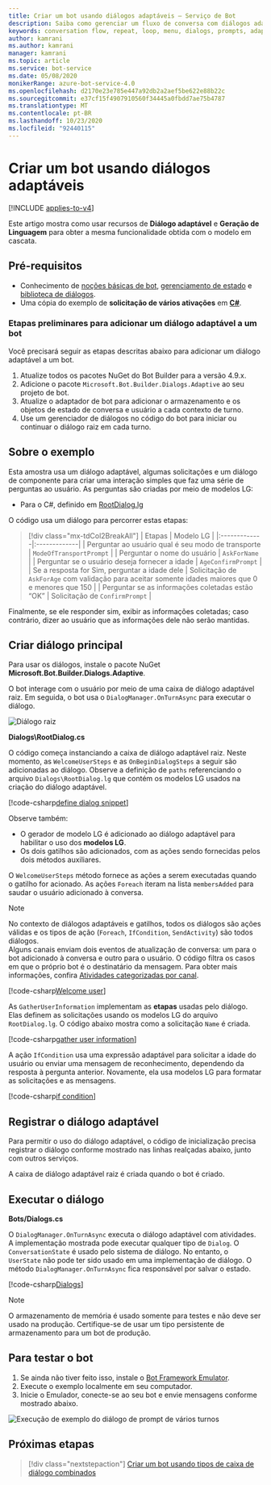 ```yaml
---
title: Criar um bot usando diálogos adaptáveis – Serviço de Bot
description: Saiba como gerenciar um fluxo de conversa com diálogos adaptáveis no SDK do Bot Framework.
keywords: conversation flow, repeat, loop, menu, dialogs, prompts, adaptive, language generation
author: kamrani
ms.author: kamrani
manager: kamrani
ms.topic: article
ms.service: bot-service
ms.date: 05/08/2020
monikerRange: azure-bot-service-4.0
ms.openlocfilehash: d2170e23e785e447a92db2a2aef5be622e88b22c
ms.sourcegitcommit: e37cf15f4907910560f34445a0fbdd7ae75b4787
ms.translationtype: MT
ms.contentlocale: pt-BR
ms.lasthandoff: 10/23/2020
ms.locfileid: "92440115"
---
```

# <a name="create-a-bot-using-adaptive-dialogs"></a>Criar um bot usando diálogos adaptáveis  

[!INCLUDE [applies-to-v4](../includes/applies-to-v4-current.md)]

Este artigo mostra como usar recursos de **Diálogo adaptável** e **Geração de Linguagem** para obter a mesma funcionalidade obtida com o modelo em cascata.

## <a name="prerequisites"></a>Pré-requisitos

- Conhecimento de [noções básicas de bot][concept-basics], [gerenciamento de estado][concept-state] e [biblioteca de diálogos][concept-dialogs].
- Uma cópia do exemplo de **solicitação de vários ativações** em [**C#**][cs-sample].

### <a name="preliminary-steps-to-add-an-adaptive-dialog-to-a-bot"></a>Etapas preliminares para adicionar um diálogo adaptável a um bot

Você precisará seguir as etapas descritas abaixo para adicionar um diálogo adaptável a um bot.

1. Atualize todos os pacotes NuGet do Bot Builder para a versão 4.9.x.
1. Adicione o pacote `Microsoft.Bot.Builder.Dialogs.Adaptive` ao seu projeto de bot.
1. Atualize o adaptador de bot para adicionar o armazenamento e os objetos de estado de conversa e usuário a cada contexto de turno.
1. Use um gerenciador de diálogos no código do bot para iniciar ou continuar o diálogo raiz em cada turno.

## <a name="about-the-sample"></a>Sobre o exemplo

Esta amostra usa um diálogo adaptável, algumas solicitações e um diálogo de componente para criar uma interação simples que faz uma série de perguntas ao usuário. As perguntas são criadas por meio de modelos LG:

- Para o C#, definido em [RootDialog.lg](https://github.com/microsoft/BotBuilder-Samples/blob/master/samples/csharp_dotnetcore/adaptive-dialog/01.multi-turn-prompt/Dialogs/RootDialog.lg)

O código usa um diálogo para percorrer estas etapas:

> [!div class="mx-tdCol2BreakAll"]
> | Etapas        | Modelo LG  |
> |:-------------|:-------------|
> | Perguntar ao usuário qual é seu modo de transporte | `ModeOfTransportPrompt` |
> | Perguntar o nome do usuário | `AskForName` |
> | Perguntar se o usuário deseja fornecer a idade | `AgeConfirmPrompt` |
> | Se a resposta for Sim, perguntar a idade dele | Solicitação de `AskForAge` com validação para aceitar somente idades maiores que 0 e menores que 150 |
> | Perguntar se as informações coletadas estão “OK” | Solicitação de `ConfirmPrompt` |

Finalmente, se ele responder sim, exibir as informações coletadas; caso contrário, dizer ao usuário que as informações dele não serão mantidas.

## <a name="create-the-main-dialog"></a>Criar diálogo principal

Para usar os diálogos, instale o pacote NuGet **Microsoft.Bot.Builder.Dialogs.Adaptive**.

O bot interage com o usuário por meio de uma caixa de diálogo adaptável raiz. Em seguida, o bot usa o `DialogManager.OnTurnAsync` para executar o diálogo.

![Diálogo raiz](media/bot-builder-root-dialog-adaptive.png)

**Dialogs\RootDialog.cs**

O código começa instanciando a caixa de diálogo adaptável raiz. Neste momento, as `WelcomeUserSteps` e as `OnBeginDialogSteps` a seguir são adicionadas ao diálogo. Observe a definição de `paths` referenciando o arquivo `Dialogs\RootDialog.lg` que contém os modelos LG usados na criação do diálogo adaptável.

[!code-csharp[define dialog snippet](~/../botbuilder-samples/samples/csharp_dotnetcore/adaptive-dialog/01.multi-turn-prompt/Dialogs/RootDialog.cs?range=17-38&highlight=3-4,21)]

Observe também:

- O gerador de modelo LG é adicionado ao diálogo adaptável para habilitar o uso dos **modelos LG**.
- Os dois gatilhos são adicionados, com as ações sendo fornecidas pelos dois métodos auxiliares.

O `WelcomeUserSteps` método fornece as ações a serem executadas quando o gatilho for acionado. As ações `Foreach` iteram na lista `membersAdded` para saudar o usuário adicionado à conversa.

> [!NOTE]
> No contexto de diálogos adaptáveis e gatilhos, todos os diálogos são ações válidas e os tipos de ação (`Foreach`, `IfCondition`, `SendActivity`) são todos diálogos.\
> Alguns canais enviam dois eventos de atualização de conversa: um para o bot adicionado à conversa e outro para o usuário.
> O código filtra os casos em que o próprio bot é o destinatário da mensagem. Para obter mais informações, confira [Atividades categorizadas por canal](../bot-service-channels-reference.md#welcome).

[!code-csharp[Welcome user](~/../botbuilder-samples/samples/csharp_dotnetcore/adaptive-dialog/01.multi-turn-prompt/Dialogs/RootDialog.cs?range=40-64)]

As `GatherUserInformation` implementam as **etapas** usadas pelo diálogo. Elas definem as solicitações usando os modelos LG do arquivo `RootDialog.lg`. O código abaixo mostra como a solicitação `Name` é criada.

[!code-csharp[gather user information](~/../botbuilder-samples/samples/csharp_dotnetcore/adaptive-dialog/01.multi-turn-prompt/Dialogs/RootDialog.cs?range=66-133)]

A ação `IfCondition` usa uma expressão adaptável para solicitar a idade do usuário ou enviar uma mensagem de reconhecimento, dependendo da resposta à pergunta anterior. Novamente, ela usa modelos LG para formatar as solicitações e as mensagens.

[!code-csharp[if condition](~/../botbuilder-samples/samples/csharp_dotnetcore/adaptive-dialog/01.multi-turn-prompt/Dialogs/RootDialog.cs?range=91-119)]

## <a name="register-the-adaptive-dialog"></a>Registrar o diálogo adaptável

Para permitir o uso do diálogo adaptável, o código de inicialização precisa registrar o diálogo conforme mostrado nas linhas realçadas abaixo, junto com outros serviços.

A caixa de diálogo adaptável raiz é criada quando o bot é criado.

## <a name="run-the-dialog"></a>Executar o diálogo

**Bots/Dialogs.cs**

O `DialogManager.OnTurnAsync` executa o diálogo adaptável com atividades.
A implementação mostrada pode executar qualquer tipo de `Dialog`. O `ConversationState` é usado pelo sistema de diálogo. No entanto, o `UserState` não pode ter sido usado em uma implementação de diálogo. O método `DialogManager.OnTurnAsync` fica responsável por salvar o estado.

[!code-csharp[Dialogs](~/../botbuilder-samples/samples/csharp_dotnetcore/adaptive-dialog/01.multi-turn-prompt/Bots/DialogBot.cs?range=30-34&highlight=4)]

> [!NOTE]
> O armazenamento de memória é usado somente para testes e não deve ser usado na produção.
> Certifique-se de usar um tipo persistente de armazenamento para um bot de produção.

## <a name="to-test-the-bot"></a>Para testar o bot

1. Se ainda não tiver feito isso, instale o [Bot Framework Emulator](https://aka.ms/bot-framework-emulator-readme).
1. Execute o exemplo localmente em seu computador.
1. Inicie o Emulador, conecte-se ao seu bot e envie mensagens conforme mostrado abaixo.

![Execução de exemplo do diálogo de prompt de vários turnos](../media/emulator-v4/multi-turn-prompt-adaptive-sample.png)

## <a name="next-steps"></a>Próximas etapas

> [!div class="nextstepaction"]
> [Criar um bot usando tipos de caixa de diálogo combinados](bot-builder-mixed-dialogs.md)

<!-- Footnote-style links -->

[concept-basics]: bot-builder-basics.md
[concept-state]: bot-builder-concept-state.md
[concept-dialogs]: bot-builder-concept-dialog.md

[prompting]: bot-builder-prompts.md
[component-dialogs]: bot-builder-compositcontrol.md

[cs-sample]: https://github.com/microsoft/BotBuilder-Samples/tree/master/samples/csharp_dotnetcore/adaptive-dialog/01.multi-turn-prompt
